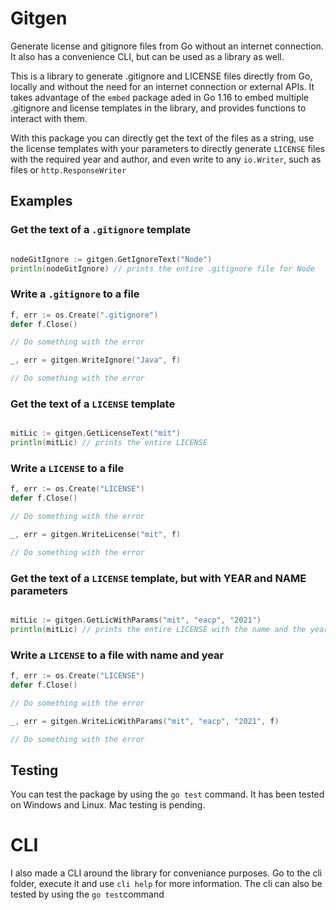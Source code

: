 # Gitgen
Generate license and gitignore files from Go without an internet connection. It also has a convenience CLI, 
but can be used as a library as well.

This is a library to generate .gitignore and LICENSE files directly from Go, locally and without the need for an internet connection 
or external APIs.  It takes advantage of the `embed` package aded in Go 1.16 to embed multiple .gitignore and license templates 
in the library, and provides functions to interact with them.

With this package you can directly get the text of the files as a string, use the license templates with your parameters to directly 
generate `LICENSE` files with the required year and author, and even write to any `io.Writer`, such as files or `http.ResponseWriter`

## Examples

### Get the text of a `.gitignore` template

```go

nodeGitIgnore := gitgen.GetIgnoreText("Node")
println(nodeGitIgnore) // prints the entire .gitignore file for Node

```


### Write a `.gitignore` to a file

```go
f, err := os.Create(".gitignore")
defer f.Close()

// Do something with the error

_, err = gitgen.WriteIgnore("Java", f)

// Do something with the error

```


### Get the text of a `LICENSE` template

```go

mitLic := gitgen.GetLicenseText("mit")
println(mitLic) // prints the entire LICENSE

```


### Write a `LICENSE` to a file

```go
f, err := os.Create("LICENSE")
defer f.Close()

// Do something with the error

_, err = gitgen.WriteLicense("mit", f)

// Do something with the error

```

### Get the text of a `LICENSE` template, but with YEAR and NAME parameters

```go

mitLic := gitgen.GetLicWithParams("mit", "eacp", "2021")
println(mitLic) // prints the entire LICENSE with the name and the year

```


### Write a `LICENSE` to a file with name and year

```go
f, err := os.Create("LICENSE")
defer f.Close()

// Do something with the error

_, err = gitgen.WriteLicWithParams("mit", "eacp", "2021", f)

// Do something with the error

```

## Testing

You can test the package by using the `go test` command. It has been tested on Windows and Linux. Mac testing is pending. 

# CLI

I also made a CLI around the library for conveniance purposes. Go to the cli folder, execute it and use `cli help` for more information. 
The cli can also be tested by using the `go test`command
